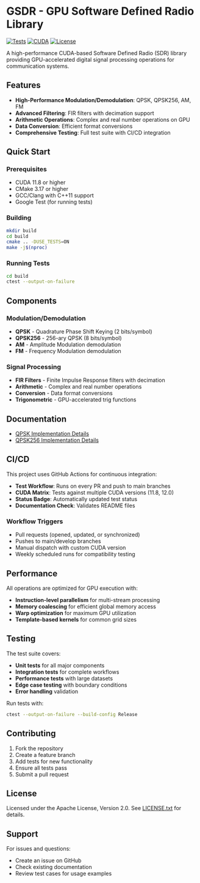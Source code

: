 # GSDR - GPU Software Defined Radio Library

[![Tests](https://img.shields.io/badge/tests-passing-brightgreen)](https://github.com/your-username/gsdr/actions/workflows/test.yml)
[![CUDA](https://img.shields.io/badge/CUDA-11.8+-blue)](https://developer.nvidia.com/cuda-toolkit)
[![License](https://img.shields.io/badge/License-Apache%202.0-blue.svg)](https://opensource.org/licenses/Apache-2.0)

A high-performance CUDA-based Software Defined Radio (SDR) library providing GPU-accelerated digital signal processing operations for communication systems.

## Features

- **High-Performance Modulation/Demodulation**: QPSK, QPSK256, AM, FM
- **Advanced Filtering**: FIR filters with decimation support
- **Arithmetic Operations**: Complex and real number operations on GPU
- **Data Conversion**: Efficient format conversions
- **Comprehensive Testing**: Full test suite with CI/CD integration

## Quick Start

### Prerequisites

- CUDA 11.8 or higher
- CMake 3.17 or higher
- GCC/Clang with C++11 support
- Google Test (for running tests)

### Building

```bash
mkdir build
cd build
cmake .. -DUSE_TESTS=ON
make -j$(nproc)
```

### Running Tests

```bash
cd build
ctest --output-on-failure
```

## Components

### Modulation/Demodulation

- **QPSK** - Quadrature Phase Shift Keying (2 bits/symbol)
- **QPSK256** - 256-ary QPSK (8 bits/symbol)
- **AM** - Amplitude Modulation demodulation
- **FM** - Frequency Modulation demodulation

### Signal Processing

- **FIR Filters** - Finite Impulse Response filters with decimation
- **Arithmetic** - Complex and real number operations
- **Conversion** - Data format conversions
- **Trigonometric** - GPU-accelerated trig functions

## Documentation

- [QPSK Implementation Details](README_QPSK.md)
- [QPSK256 Implementation Details](README_QPSK256.md)

## CI/CD

This project uses GitHub Actions for continuous integration:

- **Test Workflow**: Runs on every PR and push to main branches
- **CUDA Matrix**: Tests against multiple CUDA versions (11.8, 12.0)
- **Status Badge**: Automatically updated test status
- **Documentation Check**: Validates README files

### Workflow Triggers

- Pull requests (opened, updated, or synchronized)
- Pushes to main/develop branches
- Manual dispatch with custom CUDA version
- Weekly scheduled runs for compatibility testing

## Performance

All operations are optimized for GPU execution with:

- **Instruction-level parallelism** for multi-stream processing
- **Memory coalescing** for efficient global memory access
- **Warp optimization** for maximum GPU utilization
- **Template-based kernels** for common grid sizes

## Testing

The test suite covers:

- **Unit tests** for all major components
- **Integration tests** for complete workflows
- **Performance tests** with large datasets
- **Edge case testing** with boundary conditions
- **Error handling** validation

Run tests with:
```bash
ctest --output-on-failure --build-config Release
```

## Contributing

1. Fork the repository
2. Create a feature branch
3. Add tests for new functionality
4. Ensure all tests pass
5. Submit a pull request

## License

Licensed under the Apache License, Version 2.0. See [LICENSE.txt](LICENSE.txt) for details.

## Support

For issues and questions:
- Create an issue on GitHub
- Check existing documentation
- Review test cases for usage examples